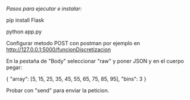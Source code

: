 *Pasos para ejecutar e instalar:*

pip install Flask

python app.py

Configurar metodo POST con postman por ejemplo en http://127.0.0.1:5000/funcionDiscretizacion

En la pestaña de "Body" seleccionar "raw" y poner JSON y en el cuerpo pegar:

{
    "array": [5, 15, 25, 35, 45, 55, 65, 75, 85, 95],
    "bins": 3
}

Probar con "send" para enviar la peticion.
